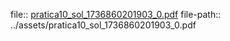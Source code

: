 file:: [pratica10_sol_1736860201903_0.pdf](../assets/pratica10_sol_1736860201903_0.pdf)
file-path:: ../assets/pratica10_sol_1736860201903_0.pdf
